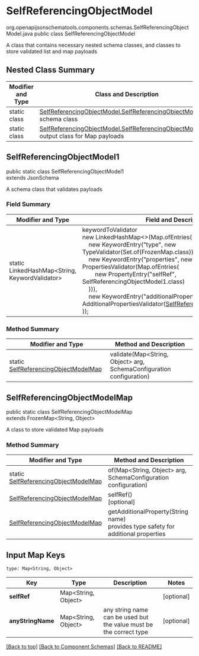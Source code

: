 # SelfReferencingObjectModel
org.openapijsonschematools.components.schemas.SelfReferencingObjectModel.java
public class SelfReferencingObjectModel

A class that contains necessary nested schema classes, and classes to store validated list and map payloads

## Nested Class Summary
| Modifier and Type | Class and Description |
| ----------------- | ---------------------- |
| static class | [SelfReferencingObjectModel.SelfReferencingObjectModel1](#selfreferencingobjectmodel1)<br> schema class |
| static class | [SelfReferencingObjectModel.SelfReferencingObjectModelMap](#selfreferencingobjectmodelmap)<br> output class for Map payloads |

## SelfReferencingObjectModel1
public static class SelfReferencingObjectModel1<br>
extends JsonSchema

A schema class that validates payloads
### Field Summary
| Modifier and Type | Field and Description |
| ----------------- | ---------------------- |
| static LinkedHashMap<String, KeywordValidator> |keywordToValidator<br/>new LinkedHashMap<>(Map.ofEntries(<br/>&nbsp;&nbsp;&nbsp;&nbsp;new KeywordEntry("type", new TypeValidator(Set.of(FrozenMap.class))),<br>&nbsp;&nbsp;&nbsp;&nbsp;new KeywordEntry("properties", new PropertiesValidator(Map.ofEntries(<br>&nbsp;&nbsp;&nbsp;&nbsp;&nbsp;&nbsp;&nbsp;&nbsp;new PropertyEntry("selfRef", SelfReferencingObjectModel1.class)<br>&nbsp;&nbsp;&nbsp;&nbsp;))),<br>&nbsp;&nbsp;&nbsp;&nbsp;new KeywordEntry("additionalProperties", new AdditionalPropertiesValidator([SelfReferencingObjectModel1.class](#selfreferencingobjectmodel1)))<br>)); |

### Method Summary
| Modifier and Type | Method and Description |
| ----------------- | ---------------------- |
| static [SelfReferencingObjectModelMap](#selfreferencingobjectmodelmap) | validate(Map<String, Object> arg, SchemaConfiguration configuration) |

## SelfReferencingObjectModelMap
public static class SelfReferencingObjectModelMap<br>
extends FrozenMap<String, Object>

A class to store validated Map payloads

### Method Summary
| Modifier and Type | Method and Description |
| ----------------- | ---------------------- |
| static [SelfReferencingObjectModelMap](#selfreferencingobjectmodelmap) | of(Map<String, Object> arg, SchemaConfiguration configuration) |
| [SelfReferencingObjectModelMap](#selfreferencingobjectmodelmap) | selfRef()<br>[optional] |
| [SelfReferencingObjectModelMap](#selfreferencingobjectmodelmap) | getAdditionalProperty(String name)<br>provides type safety for additional properties |

## Input Map Keys
```
type: Map<String, Object>
```
| Key | Type |  Description | Notes |
| --- | ---- | ------------ | ----- |
| **selfRef** | Map<String, Object> |  | [optional] |
| **anyStringName** | Map<String, Object> | any string name can be used but the value must be the correct type | [optional] |

[[Back to top]](#top) [[Back to Component Schemas]](../../../README.md#Component-Schemas) [[Back to README]](../../../README.md)
